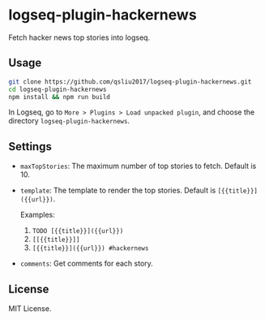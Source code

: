 # logseq-plugin-hackernews

Fetch hacker news top stories into logseq.

## Usage

```sh
git clone https://github.com/qsliu2017/logseq-plugin-hackernews.git
cd logseq-plugin-hackernews
npm install && npm run build
```

In Logseq, go to `More > Plugins > Load unpacked plugin`, and choose the directory `logseq-plugin-hackernews`.

## Settings

- `maxTopStories`: The maximum number of top stories to fetch. Default is 10.
- `template`: The template to render the top stories. Default is `[{{title}}]({{url}})`.

  Examples:
  1. `TODO [{{title}}]({{url}})`
  2. `[[{{title}}]]`
  3. `[{{title}}]({{url}}) #hackernews`

- `comments`: Get comments for each story.

## License

MIT License.
